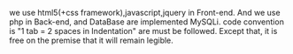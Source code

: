 we use html5(+css framework),javascript,jquery in Front-end.
And we use php in Back-end, and DataBase are implemented MySQLi.
code convention is "1 tab = 2 spaces in Indentation" are must be followed.
Except that, it is free on the premise that it will remain legible.

